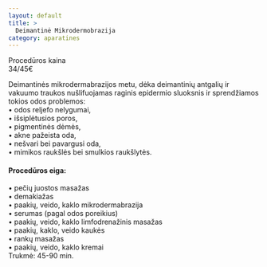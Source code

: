 ```yaml
---
layout: default
title: >
  Deimantinė Mikrodermobrazija
category: aparatines
---
```


<p><div class="name-tag">Procedūros kaina</div><div class="price-tag">34/45€</div></p>
<p>Deimantinės mikrodermabrazijos metu, dėka deimantinių antgalių ir vakuumo traukos nušlifuojamas raginis epidermio sluoksnis ir sprendžiamos tokios odos problemos:
	<br>•	odos reljefo nelygumai,
	<br>•	išsiplėtusios poros,
	<br>•	pigmentinės dėmės,
	<br>•	akne pažeista oda,
	<br>•	nešvari bei pavargusi oda,
	<br>•	mimikos raukšlės bei smulkios raukšlytės.
	<h4>Procedūros eiga:</h4>
	•	pečių juostos masažas
	<br>•	demakiažas
	<br>•	paakių, veido, kaklo mikrodermabrazija
	<br>•	serumas (pagal odos poreikius)
	<br>•	paakių, veido, kaklo limfodrenažinis masažas
	<br>•	paakių, kaklo, veido kaukės
	<br>•	rankų masažas
	<br>•	paakių, veido, kaklo kremai
	<br>Trukmė: 45-90 min.</p>